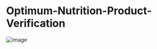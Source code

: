 # Optimum-Nutrition-Product-Verification

![image](https://user-images.githubusercontent.com/37941642/188051924-c60c2df3-bd0a-4c7c-b10c-2afec9d19cf0.png)

